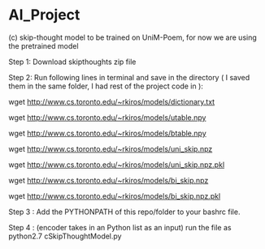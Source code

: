 # AI_Project

(c) skip-thought model to be trained on UniM-Poem, for now we are using the pretrained model

Step 1: Download skipthoughts zip file

Step 2: Run following lines in terminal and save in the directory ( I saved them in the same folder, I had rest of the project code in ):

wget http://www.cs.toronto.edu/~rkiros/models/dictionary.txt

wget http://www.cs.toronto.edu/~rkiros/models/utable.npy

wget http://www.cs.toronto.edu/~rkiros/models/btable.npy

wget http://www.cs.toronto.edu/~rkiros/models/uni_skip.npz

wget http://www.cs.toronto.edu/~rkiros/models/uni_skip.npz.pkl

wget http://www.cs.toronto.edu/~rkiros/models/bi_skip.npz

wget http://www.cs.toronto.edu/~rkiros/models/bi_skip.npz.pkl

Step 3 : Add the PYTHONPATH of this repo/folder to your bashrc file.

Step 4 : (encoder takes in an Python list as an input)
run the file as python2.7 cSkipThoughtModel.py
